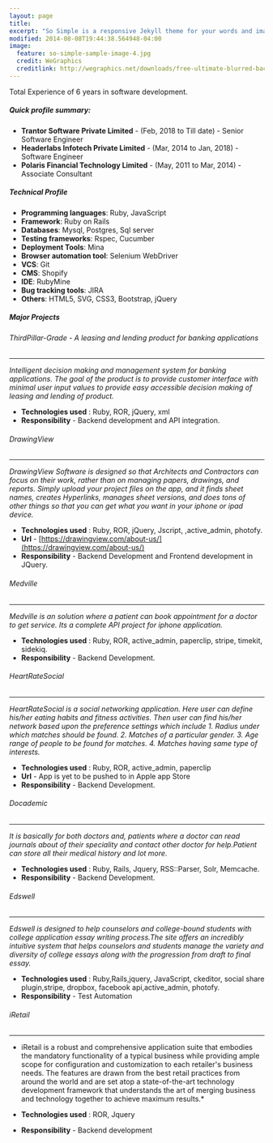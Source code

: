 ```yaml
---
layout: page
title: 
excerpt: "So Simple is a responsive Jekyll theme for your words and images."
modified: 2014-08-08T19:44:38.564948-04:00
image:
  feature: so-simple-sample-image-4.jpg
  credit: WeGraphics
  creditlink: http://wegraphics.net/downloads/free-ultimate-blurred-background-pack/
---
```


Total Experience of 6 years in software development.

##### Quick profile summary:

* **Trantor Software Private Limited** - (Feb, 2018 to Till date) - Senior Software Engineer
* **Headerlabs Infotech Private Limited** - (Mar, 2014 to Jan, 2018) - Software Engineer
* **Polaris Financial Technology Limited** - (May, 2011 to Mar, 2014) - Associate Consultant

##### Technical Profile
* **Programming languages**: Ruby, JavaScript
* **Framework**: Ruby on Rails
* **Databases**: Mysql, Postgres, Sql server
* **Testing frameworks**: Rspec, Cucumber
* **Deployment Tools**: Mina
* **Browser automation tool**: Selenium WebDriver
* **VCS**: Git
* **CMS**: Shopify
* **IDE**: RubyMine
* **Bug tracking tools**: JIRA
* **Others**: HTML5, SVG, CSS3, Bootstrap, jQuery

##### Major Projects

###### ThirdPillar-Grade - A leasing and lending product for banking applications

-----------------------------
  *Intelligent decision making and management system for banking applications. 
  The goal of the product is to provide customer interface with minimal user input 
  values to provide easy accessible decision making of leasing and lending of product.*
    
  * **Technologies used** : Ruby, ROR, jQuery, xml
  * **Responsibility**  - Backend development and API integration.

###### DrawingView 

-----------------------------
  *DrawingView Software is designed so that Architects and Contractors can focus on 
  their work, rather than on managing papers, drawings, and reports. Simply upload 
  your project files on the app, and it finds sheet names, creates Hyperlinks, 
  manages sheet versions, and does tons of other things so that you can get what 
  you want in your iphone or ipad device.*
    
  * **Technologies used** : Ruby, ROR, jQuery, Jscript, ,active_admin, photofy.
  * **Url**  - [https://drawingview.com/about-us/](https://drawingview.com/about-us/)
  * **Responsibility**  - Backend Development and Frontend development in JQuery.
  
###### Medville

-----------------------------
  *Medville is an solution where a patient can book appointment for a doctor to get service. 
  Its a complete API project for iphone application.*
    
  * **Technologies used** : Ruby, ROR, active_admin, paperclip, stripe, timekit, sidekiq.
  * **Responsibility**  - Backend Development.
  
###### HeartRateSocial

-----------------------------
  *HeartRateSocial is a social networking application. Here user can define his/her 
  eating habits and fitness activities. Then user can find his/her network based upon the 
  preference settings which include 
    1. Radius under which matches should be found.
    2. Matches of a particular gender.
    3. Age range of people to be found for matches.
    4. Matches having same type of interests.*
    
  * **Technologies used** : Ruby, ROR, active_admin, paperclip
  * **Url**  - App is yet to be pushed to in Apple app Store
  * **Responsibility**  - Backend Development.  

###### Docademic

-----------------------------
  *It is basically for both doctors and, patients where a doctor
   can read journals about of their speciality and contact other doctor for
   help.Patient can store all their medical history and lot more.*
    
  * **Technologies used** : Ruby, Rails, Jquery, RSS::Parser, Solr, Memcache.
  * **Responsibility**  - Backend Development.

###### Edswell

-----------------------------
  *Edswell is designed to help counselors and college-bound
   students with college application essay writing process.The site offers an
   incredibly intuitive system that helps counselors and students manage the
   variety and diversity of college essays along with the progression from draft
   to final essay.*
    
  * **Technologies used** : Ruby,Rails,jquery, JavaScript, ckeditor, social share 
                            plugin,stripe, dropbox, facebook api,active_admin, 
                            photofy.
  * **Responsibility**  -   Test Automation

###### iRetail

-----------------------------
  * iRetail is a robust and comprehensive application suite that embodies the 
  mandatory functionality of a typical business while providing ample scope for 
  configuration and customization to each retailer&apos;s business needs. The 
  features are drawn from the best retail practices from around the world and 
  are set atop a state-of-the-art technology development framework that understands 
  the art of merging business and technology together to achieve maximum results.*

  * **Technologies used** : ROR, Jquery
  * **Responsibility**  - Backend development
